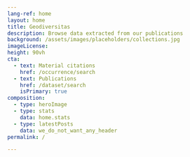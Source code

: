 ```yaml
---
lang-ref: home
layout: home
title: Geodiversitas
description: Browse data extracted from our publications
background: /assets/images/placeholders/collections.jpg
imageLicense:
height: 90vh
cta:
  - text: Material citations
    href: /occurrence/search
  - text: Publications
    href: /dataset/search
    isPrimary: true
composition:
  - type: heroImage
  - type: stats
    data: home.stats
  - type: latestPosts
    data: we_do_not_want_any_header   
permalink: /

---
```

